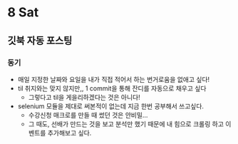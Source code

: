 # 8 Sat

## 깃북 자동 포스팅

### 동기

* 매일 지정한 날짜와 요일을 내가 직접 적어서 하는 번거로움을 없애고 싶다!
* til 취지와는 맞지 않지만,, 1 commit을 통해 잔디를 자동으로 채우고 싶다
  * 그렇다고 til을 게을리하겠다는 것은 아니다!
* selenium 모듈을 제대로 써본적이 없는데 지금 한번 공부해서 쓰고싶다.
  * 수강신청 매크로를 만들 때 썼던 것은 안비밀...
  * 그 때도, 선배가 만드는 것을 보고 분석만 했기 때문에 내 힘으로 크롤링 하고 이벤트를 추가해보고 싶다.



